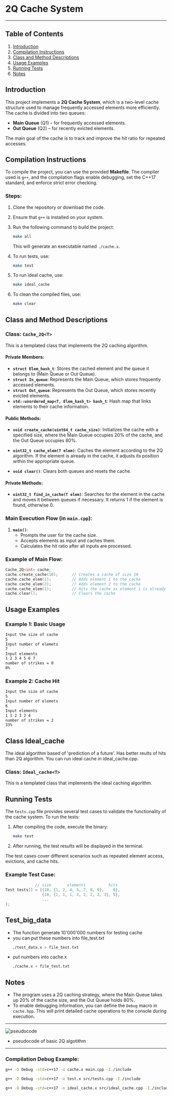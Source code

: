 # 2Q Cache System 
---
## Table of Contents
1. [Introduction](#introduction)
2. [Compilation Instructions](#compilation-instructions)
3. [Class and Method Descriptions](#class-and-method-descriptions)
4. [Usage Examples](#usage-examples)
5. [Running Tests](#running-tests)
6. [Notes](#notes)

## Introduction
This project implements a **2Q Cache System**, which is a two-level cache structure used to manage frequently accessed elements more efficiently. The cache is divided into two queues:
- **Main Queue** (Q1) – for frequently accessed elements.
- **Out Queue**  (Q2) – for recently evicted elements.

The main goal of the cache is to track and improve the hit ratio for repeated accesses.

## Compilation Instructions
To compile the project, you can use the provided **Makefile**. The compiler used is `g++`, and the compilation flags enable debugging, set the C++17 standard, and enforce strict error checking.

### Steps:
1. Clone the repository or download the code.
2. Ensure that `g++` is installed on your system.
3. Run the following command to build the project:
   ```bash
   make all
   ```
   This will generate an executable named `./cache.x`.

4. To run tests, use:
   ```bash
   make test
   ```
5. To run ideal cache, use:
   ```bash
   make ideal_cache
   ```

6. To clean the compiled files, use:
   ```bash
   make clear
   ```

## Class and Method Descriptions

### Class: `Cache_2Q<T>`
This is a templated class that implements the 2Q caching algorithm.

#### Private Members:
- **`struct Elem_hash_t`**: Stores the cached element and the queue it belongs to (Main Queue or Out Queue).
- **`struct In_queue`**: Represents the Main Queue, which stores frequently accessed elements.
- **`struct Out_queue`**: Represents the Out Queue, which stores recently evicted elements.
- **`std::unordered_map<T, Elem_hash_t> hash_t`**: Hash map that links elements to their cache information.
  
#### Public Methods:
- **`void create_cache(uint64_t cache_size)`**:
  Initializes the cache with a specified size, where the Main Queue occupies 20% of the cache, and the Out Queue occupies 80%.
  
- **`uint32_t cache_elem(T elem)`**:
  Caches the element according to the 2Q algorithm. If the element is already in the cache, it adjusts its position within the appropriate queue.

- **`void clear()`**:
  Clears both queues and resets the cache.

#### Private Methods:
- **`uint32_t find_in_cache(T elem)`**:
  Searches for the element in the cache and moves it between queues if necessary. It returns 1 if the element is found, otherwise 0.

### Main Execution Flow (in `main.cpp`):
1. **`main()`**:
   - Prompts the user for the cache size.
   - Accepts elements as input and caches them.
   - Calculates the hit ratio after all inputs are processed.
   
### Example of Main Flow:
```cpp
Cache_2Q<int> cache;
cache.create_cache(10);      // Creates a cache of size 10
cache.cache_elem(1);         // Adds element 1 to the cache
cache.cache_elem(2);         // Adds element 2 to the cache
cache.cache_elem(1);         // Hits the cache as element 1 is already cached
cache.clear();               // Clears the cache
```

## Usage Examples

### Example 1: Basic Usage
```bash
Input the size of cache
5
Input number of elemets
7
Input elements
1 2 3 4 5 6 7
number of strikes = 0
0%
```

### Example 2: Cache Hit
```bash
Input the size of cache
5
Input number of elemets
6
Input elements
1 1 2 3 2 4
number of strikes = 2
33%
```

## Class Ideal_cache
   The ideal algorithm based of 'prediction of a future'. Has better reults of hits than 2Q algorithm.
   You can run ideal cache in ideal_cache.cpp.
### Class: `Ideal_cache<T>`
This is a templated class that implements the ideal caching algorithm.


## Running Tests
The `tests.cpp` file provides several test cases to validate the functionality of the cache system. To run the tests:
1. After compiling the code, execute the binary:
   ```bash
   make test
   ```
2. After running, the test results will be displayed in the terminal.

The test cases cover different scenarios such as repeated element access, evictions, and cache hits.

### Example Test Case:
```cpp     
             // size       elements          hits               
Test tests[] = {{10, {1, 2, 4, 5, 7, 8, 9},    0},
                {10, {1, 1, 1, 2, 2, 2, 2, 3}, 5},
                ...
};
```
## Test_big_data
- The function generate 10'000'000 numbers for testing cache 
- you can put these numbers into file_test.txt
```bash
   ./test_data.x > file_test.txt
```
- put numbers into cache.x
```bash
   ./cache.x < file_test.txt
```

## Notes
- The program uses a 2Q caching strategy, where the Main Queue takes up 20% of the cache size, and the Out Queue holds 80%.
- To enable debugging information, you can define the `Debug` macro in `cache.hpp`. This will print detailed cache operations to the console during execution.

---
![pseudocode](info/2Q.PDF.png)
- pseudocode of basic 2Q algotithm
---

  
### Compilation Debug Example:
```bash
g++ -D Debug -std=c++17 -o cache.x main.cpp -I./include

g++ -D Debug -std=c++17 -o test.x src/tests.cpp -I./include

g++ -D Debug -std=c++17 -o ideal_cache.x src/ideal_cache.cpp -I./include

```

